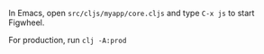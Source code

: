 In Emacs, open `src/cljs/myapp/core.cljs` and type `C-x js` to start Figwheel.

For production, run `clj -A:prod`
